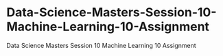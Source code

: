 # Data-Science-Masters-Session-10-Machine-Learning-10-Assignment
Data Science Masters Session 10 Machine Learning 10 Assignment
